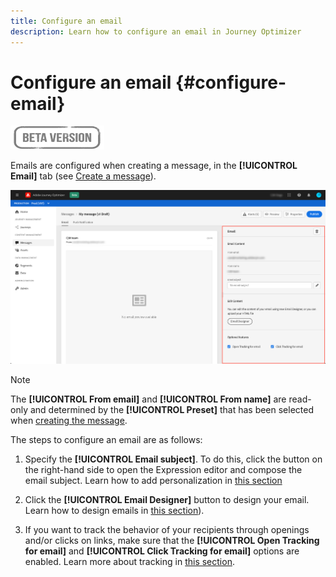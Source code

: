```yaml
---
title: Configure an email
description: Learn how to configure an email in Journey Optimizer
---
```

# Configure an email {#configure-email}

![](assets/do-not-localize/badge.png)

Emails are configured when creating a message, in the **[!UICONTROL Email]** tab (see [Create a message](create-message.md)).

![](assets/emails-configuration.png)

>[!NOTE]
>
>The **[!UICONTROL From email]** and **[!UICONTROL From name]** are read-only and determined by the **[!UICONTROL Preset]** that has been selected when [creating the message](create-message.md).

The steps to configure an email are as follows:

1. Specify the **[!UICONTROL Email subject]**. To do this, click the button on the right-hand side to open the Expression editor and compose the email subject. Learn how to add personalization in [this section](personalization/personalization-aeras.md)

1. Click the **[!UICONTROL Email Designer]** button to design your email. Learn how to design emails in [this section](design-emails.md)).

1. If you want to track the behavior of your recipients through openings and/or clicks on links, make sure that the **[!UICONTROL Open Tracking for email]** and **[!UICONTROL Click Tracking for email]** options are enabled. Learn more about tracking in [this section](message-tracking.md).
